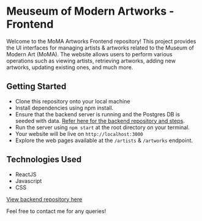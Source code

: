 # Meuseum of Modern Artworks - Frontend

Welcome to the MoMA Artworks Frontend repository! This project provides the UI interfaces for managing artists & artworks related to the Museum of Modern Art (MoMA). The website allows users to perform various operations such as viewing artists, retrieving artworks, adding new artworks, updating existing ones, and much more.

## Getting Started
  - Clone this repository onto your local machine
  - Install dependencies using npm install.
  - Ensure that the backend server is running and the Postgres DB is seeded with data. [Refer here for the backend repository and steps](https://github.com/vermashaurya24/moma-artworks-backend).
  - Run the server using ```npm start``` at the root directory on your terminal.
  - Your website will be live on ```http://localhost:3000```
  - Explore the web pages available at the ```/artists``` & ```/artworks``` endpoint.

## Technologies Used
  - ReactJS
  - Javascript
  - CSS

[View backend repository here](https://github.com/vermashaurya24/moma-artworks-backend)

Feel free to contact me for any queries!
